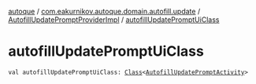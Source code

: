 [autoque](../../index.md) / [com.eakurnikov.autoque.domain.autofill.update](../index.md) / [AutofillUpdatePromptProviderImpl](index.md) / [autofillUpdatePromptUiClass](./autofill-update-prompt-ui-class.md)

# autofillUpdatePromptUiClass

`val autofillUpdatePromptUiClass: `[`Class`](https://developer.android.com/reference/java/lang/Class.html)`<`[`AutofillUpdatePromptActivity`](../../com.eakurnikov.autoque.view.autofill/-autofill-update-prompt-activity/index.md)`>`